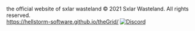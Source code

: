 the official website of sxlar wasteland
© 2021 Sxlar Wasteland. All rights reserved.<br>
https://hellstorm-software.github.io/theGrid/
[![Discord](https://img.shields.io/discord/807245652072857610?color=blue&labelColor=555555&label=&logo=discord&style=for-the-badge)](https://discord.gg/usKwxca "Discord")
